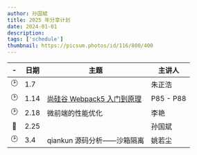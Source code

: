 ```yaml
---
author: 孙国斌
title: 2025 年分享计划
date: 2024-01-01
description:
tags: ['schedule']
thumbnail: https://picsum.photos/id/116/800/400
---
```


|  -  | 日期 | 主题                             | 主讲人    |
| :-: | ---- | -------------------------------- | --------- |
| 🕑  | 1.7  |                                  | 朱正浩    |
| 🕑  | 1.14 | [尚硅谷 Webpack5 入门到原理][15] | P85 - P88 |
| 🕑  | 2.18 | 微前端的性能优化                 | 李艳      |
| 🙈  | 2.25 |                                  | 孙国斌    |
| 🕑  | 3.4  | qiankun 源码分析——沙箱隔离       | 姚若尘    |

[15]: https://www.bilibili.com/video/BV14T4y1z7sw?p=85&vd_source=8f204ac9b5a7074fda6cebea0d263d40
